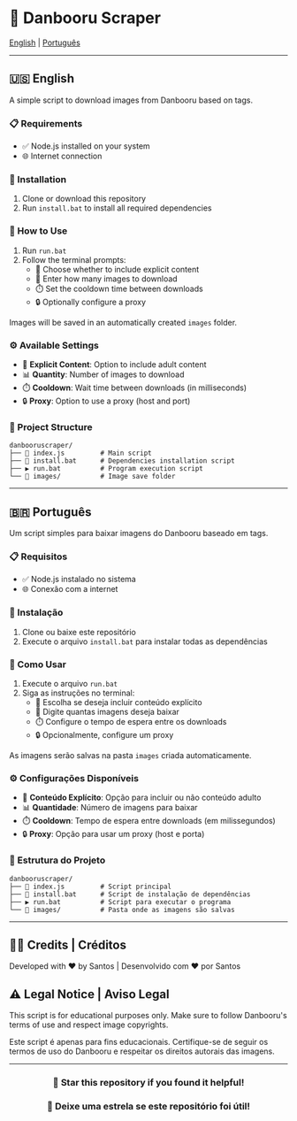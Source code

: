 # 🎨 Danbooru Scraper

[English](#english) | [Português](#português)

---

## 🇺🇸 English

A simple script to download images from Danbooru based on tags.

### 📋 Requirements
- ✅ Node.js installed on your system
- 🌐 Internet connection

### 🚀 Installation
1. Clone or download this repository
2. Run `install.bat` to install all required dependencies

### 📝 How to Use
1. Run `run.bat`
2. Follow the terminal prompts:
   - 🔞 Choose whether to include explicit content
   - 🔢 Enter how many images to download
   - ⏱️ Set the cooldown time between downloads
   - 🔒 Optionally configure a proxy

Images will be saved in an automatically created `images` folder.

### ⚙️ Available Settings
- 🔞 **Explicit Content**: Option to include adult content
- 📊 **Quantity**: Number of images to download
- ⏱️ **Cooldown**: Wait time between downloads (in milliseconds)
- 🔒 **Proxy**: Option to use a proxy (host and port)

### 📁 Project Structure
```
danbooruscraper/
├── 📜 index.js         # Main script
├── 🔧 install.bat      # Dependencies installation script
├── ▶️ run.bat          # Program execution script
└── 📁 images/          # Image save folder
```

---

## 🇧🇷 Português

Um script simples para baixar imagens do Danbooru baseado em tags.

### 📋 Requisitos
- ✅ Node.js instalado no sistema
- 🌐 Conexão com a internet

### 🚀 Instalação
1. Clone ou baixe este repositório
2. Execute o arquivo `install.bat` para instalar todas as dependências

### 📝 Como Usar
1. Execute o arquivo `run.bat`
2. Siga as instruções no terminal:
   - 🔞 Escolha se deseja incluir conteúdo explícito
   - 🔢 Digite quantas imagens deseja baixar
   - ⏱️ Configure o tempo de espera entre os downloads
   - 🔒 Opcionalmente, configure um proxy

As imagens serão salvas na pasta `images` criada automaticamente.

### ⚙️ Configurações Disponíveis
- 🔞 **Conteúdo Explícito**: Opção para incluir ou não conteúdo adulto
- 📊 **Quantidade**: Número de imagens para baixar
- ⏱️ **Cooldown**: Tempo de espera entre downloads (em milissegundos)
- 🔒 **Proxy**: Opção para usar um proxy (host e porta)

### 📁 Estrutura do Projeto
```
danbooruscraper/
├── 📜 index.js         # Script principal
├── 🔧 install.bat      # Script de instalação de dependências
├── ▶️ run.bat          # Script para executar o programa
└── 📁 images/          # Pasta onde as imagens são salvas
```

---

## 👨‍💻 Credits | Créditos
Developed with ❤️ by Santos | Desenvolvido com ❤️ por Santos

## ⚠️ Legal Notice | Aviso Legal
This script is for educational purposes only. Make sure to follow Danbooru's terms of use and respect image copyrights.

Este script é apenas para fins educacionais. Certifique-se de seguir os termos de uso do Danbooru e respeitar os direitos autorais das imagens.

---

<div align="center">
    
### 🌟 Star this repository if you found it helpful!
### 🌟 Deixe uma estrela se este repositório foi útil!
    
</div>
